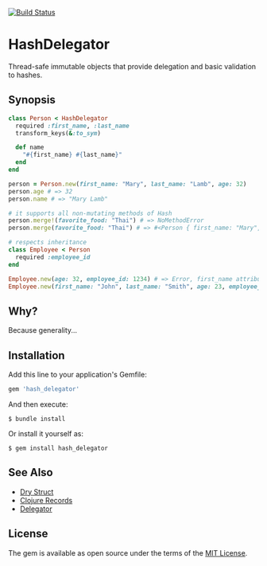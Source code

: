 [![Build Status](https://travis-ci.com/delonnewman/hash_delegator.svg?branch=master)](https://travis-ci.com/delonnewman/hash_delegator)

# HashDelegator

Thread-safe immutable objects that provide delegation and basic validation to hashes.

## Synopsis

```ruby
class Person < HashDelegator
  required :first_name, :last_name
  transform_keys(&:to_sym)

  def name
    "#{first_name} #{last_name}"
  end
end

person = Person.new(first_name: "Mary", last_name: "Lamb", age: 32)
person.age # => 32
person.name # => "Mary Lamb"

# it supports all non-mutating methods of Hash
person.merge!(favorite_food: "Thai") # => NoMethodError
person.merge(favorite_food: "Thai") # => #<Person { first_name: "Mary", last_name: "Lamb", age: 32 }>

# respects inheritance
class Employee < Person
  required :employee_id
end

Employee.new(age: 32, employee_id: 1234) # => Error, first_name attribute is required
Employee.new(first_name: "John", last_name: "Smith", age: 23, employee_id: 3456) # => #<Employee ...>
```

## Why?

Because generality...

## Installation

Add this line to your application's Gemfile:

```ruby
gem 'hash_delegator'
```

And then execute:

    $ bundle install

Or install it yourself as:

    $ gem install hash_delegator

## See Also

- [Dry Struct](https://dry-rb.org/gems/dry-struct)
- [Clojure Records](https://clojure.org/reference/datatypes#_deftype_and_defrecord)
- [Delegator](https://rubyapi.org/3.0/o/delegator)

## License

The gem is available as open source under the terms of the [MIT License](https://opensource.org/licenses/MIT).
